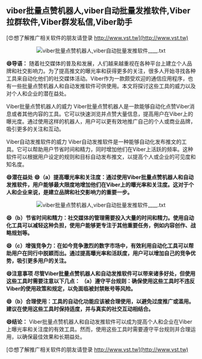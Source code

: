## **viber批量点赞机器人,viber自动批量发推软件,Viber拉群软件,Viber群发私信,Viber助手**

[😍想了解推广相关软件的朋友请登录 http://www.vst.tw](http://www.vst.tw)

 <center><img src="https://vst.tw/MP4/tuiguang/png/1.png" alt="viber批量点赞机器人,viber自动批量发推软件____.txt"></center>

**😄导语：**
随着社交媒体的普及和发展，人们越来越重视在各种平台上建立个人品牌和社交影响力。为了提高推文的曝光率和获得更多的关注，很多人开始寻找各种工具来自动化他们的社交媒体活动。Viber作为一款颇受欢迎的通信应用程序，也有一些批量点赞机器人和自动发推软件可供使用。本文将探讨这些工具的威力以及对个人和企业的潜在益处。

Viber批量点赞机器人的威力
Viber批量点赞机器人是一款能够自动化点赞Viber消息或者其他内容的工具。它可以快速浏览并点赞大量信息，提高用户在Viber上的曝光度。通过使用这样的机器人，用户可以更有效地推广自己的个人或商业品牌，吸引更多的关注和互动。

Viber自动发推软件的威力
Viber自动发推软件是一种能够自动化发布推文的工具。它可以帮助用户节省时间和精力，同时增加他们在Viber上活跃的频率。这种软件可以根据用户设定的规则和目标自动发布推文，以提高个人或企业的可见度和知名度。

**😄潜在益处**
**😄（a）提高曝光率和关注度：通过使用Viber批量点赞机器人和自动发推软件，用户能够最大限度地增加他们在Viber上的曝光率和关注度。这对于个人和企业来说，是建立品牌和社交影响力的重要一步。**

 <center><img src="https://vst.tw/MP4/tuiguang/png/1.png" alt="viber批量点赞机器人,viber自动批量发推软件____.txt"></center>

**😄（b）节省时间和精力：社交媒体的管理需要投入大量的时间和精力。使用自动化工具可以减轻这种负担，使用户能够更专注于其他重要任务，例如内容创作、战略规划等。**

**😄（c）增强竞争力：在如今竞争激烈的数字市场中，有效利用自动化工具可以帮助用户在同行中脱颖而出。通过提高曝光率和活跃度，用户可以增加自己的竞争优势，吸引更多用户的关注。**

**😄注意事项 尽管Viber批量点赞机器人和自动发推软件可以带来诸多好处，但使用这些工具时需要注意以下几点： （a）遵守平台规则：确保使用这些工具时不违反Viber的使用政策和规定，以免面临被封禁账号等风险。**

**😄（b）合理使用：工具的自动化功能应该被合理使用，以避免过度推广或滥用。建议在使用这些工具时保持适度，并与真实的社交互动相结合。**

**😄结论：**
Viber批量点赞机器人和自动发推软件可以成为提高个人和企业在Viber上曝光率和关注度的有效工具。然而，使用这些工具时需要遵守平台规则并合理运用，以确保最佳效果和长期益处。

[😍想了解推广相关软件的朋友请登录 http://www.vst.tw](http://www.vst.tw)



